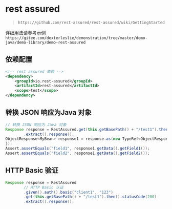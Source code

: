 # rest assured

>`https://github.com/rest-assured/rest-assured/wiki/GettingStarted`

详细用法请参考示例`https://gitee.com/dexterleslie/demonstration/tree/master/demo-java/demo-library/demo-rest-assured`



## 依赖配置

```xml
<!-- rest assured 依赖 -->
<dependency>
    <groupId>io.rest-assured</groupId>
    <artifactId>rest-assured</artifactId>
    <scope>test</scope>
</dependency>
```



## 转换 JSON 响应为Java 对象

```java
// 转换 JSON 响应为 Java 对象
Response response = RestAssured.get(this.getBasePath() + "/test1").then().statusCode(200)
        .extract().response();
ObjectResponse<MyBean> response1 = response.as(new TypeRef<ObjectResponse<MyBean>>() {
});
Assert.assertEquals("field1", response1.getData().getField1());
Assert.assertEquals("field2", response1.getData().getField2());
```



## HTTP Basic 验证

```java
Response response = RestAssured
        // HTTP Basic 认证
        .given().auth().basic("client1", "123")
        .get(this.getBasePath() + "/test1").then().statusCode(200)
        .extract().response();
```
